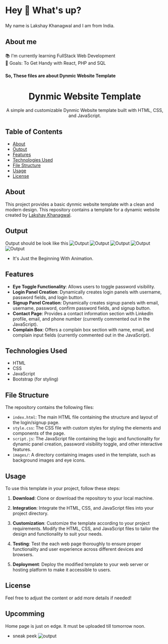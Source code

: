 <h1 align="left">Hey 👋 What's up?</h1>

###

<p align="left">My name is Lakshay Khanagwal and I am from India.</p>

###

<h2 align="left">About me</h2>

###

<p align="left">📚 I'm currently learning FullStack Web Development<br>🎯 Goals: To Get Handy with React, PHP and SQL</p>

###

<h4 align="left">So, These files are about Dynmic Website Template</h4>

###

<div align="center">
  <h1>Dynmic Website Template</h1>
  <p>A simple and customizable Dynmic Website template built with HTML, CSS, and JavaScript.</p>
</div>

## Table of Contents

- [About](#about)
- [Output](#output)
- [Features](#features)
- [Technologies Used](#technologies-used)
- [File Structure](#file-structure)
- [Usage](#usage)
- [License](#license)

## About

This project provides a basic dynmic website template with a clean and modern design. This repository contains a template for a dynamic website created by [Lakshay Khanagwal](https://github.com/lakshay-khanagwal).

## Output

Output should be look like this
![Output](https://github.com/LakshayKhanagwal/output_of_all_repo/blob/52cad4cf93a256527a8fc2e83b0e4d3ff1b23ddf/simple_yet_dynmic_website/output.jpg)
![Output](
https://github.com/LakshayKhanagwal/output_of_all_repo/blob/52cad4cf93a256527a8fc2e83b0e4d3ff1b23ddf/simple_yet_dynmic_website/output_1.jpg)
![Output](
https://github.com/LakshayKhanagwal/output_of_all_repo/blob/52cad4cf93a256527a8fc2e83b0e4d3ff1b23ddf/simple_yet_dynmic_website/output_2.jpg)
![Output](
https://github.com/LakshayKhanagwal/output_of_all_repo/blob/52cad4cf93a256527a8fc2e83b0e4d3ff1b23ddf/simple_yet_dynmic_website/output_3.jpg)
![Output]()
- It's Just the Beginning With Animation.

## Features

- **Eye Toggle Functionality**: Allows users to toggle password visibility.
- **Login Panel Creation**: Dynamically creates login panels with username, password fields, and login button.
- **Signup Panel Creation**: Dynamically creates signup panels with email, username, password, confirm password fields, and signup button.
- **Contact Page**: Provides a contact information section with LinkedIn profile, email, and phone number (currently commented out in the JavaScript).
- **Complain Box**: Offers a complain box section with name, email, and complain input fields (currently commented out in the JavaScript).

## Technologies Used

- HTML
- CSS
- JavaScript
- Bootstrap (for styling)

## File Structure

The repository contains the following files:

- `index.html`: The main HTML file containing the structure and layout of the login/signup page.
- `style.css`: The CSS file with custom styles for styling the elements and components of the page.
- `script.js`: The JavaScript file containing the logic and functionality for dynamic panel creation, password visibility toggle, and other interactive features.
- `images/`: A directory containing images used in the template, such as background images and eye icons.
   
## Usage

To use this template in your project, follow these steps:

1. **Download**: Clone or download the repository to your local machine.

2. **Integration**: Integrate the HTML, CSS, and JavaScript files into your project directory.

3. **Customization**: Customize the template according to your project requirements. Modify the HTML, CSS, and JavaScript files to tailor the design and functionality to suit your needs.

4. **Testing**: Test the each web page thoroughly to ensure proper functionality and user experience across different devices and browsers.

5. **Deployment**: Deploy the modified template to your web server or hosting platform to make it accessible to users.

## License

Feel free to adjust the content or add more details if needed!


## Upcomming

Home page is just on edge. It must be uploaded till tomorrow noon.

- sneak peek
  ![output](https://github.com/LakshayKhanagwal/output_of_all_repo/blob/f9b4614cac4d3484a484cb9bd1ee5d2dab72d576/simple_yet_dynmic_website/output_new_4.jpg)
###
